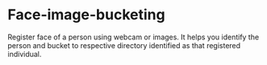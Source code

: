 # Face-image-bucketing
Register face of a person using webcam or images. It helps you identify the person and bucket to respective directory identified as that registered individual.
